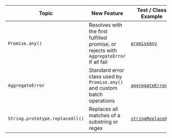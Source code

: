 | Topic                           | New Feature                                                                             | Test / Class Example                               |
|---------------------------------|-----------------------------------------------------------------------------------------|----------------------------------------------------|
| `Promise.any()`                 | Resolves with the first fulfilled promise, or rejects with `AggregateError` if all fail | [`promiseAny`](features/promiseAny.js)             |
| `AggregateError`                | Standard error class used by `Promise.any()` and custom batch operations                | [`aggregateError`](features/aggregateError.js)     |
| `String.prototype.replaceAll()` | Replaces all matches of a substring or regex                                            | [`stringReplaceAll`](features/stringReplaceAll.js) |

